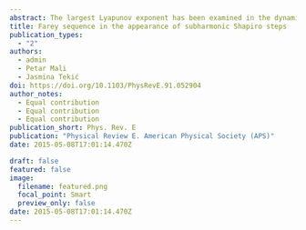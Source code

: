 ```yaml
---
abstract: The largest Lyapunov exponent has been examined in the dynamical-mode locking phenomena of the ac+dc driven dissipative Frenkel-Kontorova model with deformable substrate potential. Due to deformation, large fractional and higher order subharmonic steps appear in the response function of the system. Computation of the largest Lyapunov exponent as a way to verify their presence led to the observation of the Farey sequence. In the standard regime, the appearance of half-integer and other subharmonic steps between the large harmonic steps, and their relative sizes follow the Farey construction. In the nonstandard regime, however, the half-integer steps are larger than harmonic ones, and Farey construction is only present in the appearance of higher order subharmonic steps. The examination of Lyapunov exponents has also shown that regardless of the substrate potential or deformation, there was no chaos in the system.
title: Farey sequence in the appearance of subharmonic Shapiro steps
publication_types:
  - "2"
authors:
  - admin
  - Petar Mali
  - Jasmina Tekić
doi: https://doi.org/10.1103/PhysRevE.91.052904
author_notes:
  - Equal contribution
  - Equal contribution
  - Equal contribution
publication_short: Phys. Rev. E
publication: "Physical Review E. American Physical Society (APS)"
date: 2015-05-08T17:01:14.470Z

draft: false
featured: false
image:
  filename: featured.png
  focal_point: Smart
  preview_only: false
date: 2015-05-08T17:01:14.470Z
---
```

